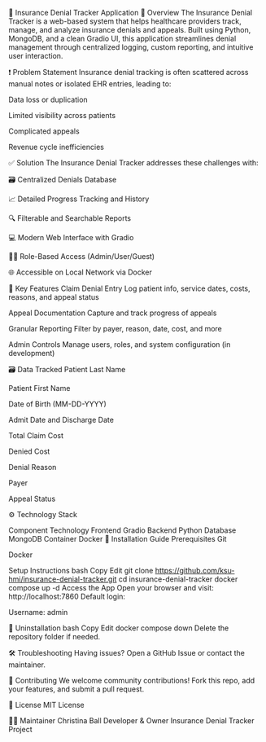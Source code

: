 🏥 Insurance Denial Tracker Application
📘 Overview
The Insurance Denial Tracker is a web-based system that helps healthcare providers track, manage, and analyze insurance denials and appeals. Built using Python, MongoDB, and a clean Gradio UI, this application streamlines denial management through centralized logging, custom reporting, and intuitive user interaction.

❗ Problem Statement
Insurance denial tracking is often scattered across manual notes or isolated EHR entries, leading to:

Data loss or duplication

Limited visibility across patients

Complicated appeals

Revenue cycle inefficiencies

✅ Solution
The Insurance Denial Tracker addresses these challenges with:

🗃 Centralized Denials Database

📈 Detailed Progress Tracking and History

🔍 Filterable and Searchable Reports

💻 Modern Web Interface with Gradio

🧑‍💼 Role-Based Access (Admin/User/Guest)

🌐 Accessible on Local Network via Docker

🔑 Key Features
Claim Denial Entry
Log patient info, service dates, costs, reasons, and appeal status

Appeal Documentation
Capture and track progress of appeals

Granular Reporting
Filter by payer, reason, date, cost, and more

Admin Controls
Manage users, roles, and system configuration (in development)

🗃 Data Tracked
Patient Last Name

Patient First Name

Date of Birth (MM-DD-YYYY)

Admit Date and Discharge Date

Total Claim Cost

Denied Cost

Denial Reason

Payer

Appeal Status

⚙ Technology Stack

Component	Technology
Frontend	Gradio
Backend	Python
Database	MongoDB
Container	Docker
🚀 Installation Guide
Prerequisites
Git

Docker

Setup Instructions
bash
Copy
Edit
git clone https://github.com/ksu-hmi/insurance-denial-tracker.git
cd insurance-denial-tracker
docker compose up -d
Access the App
Open your browser and visit:
http://localhost:7860
Default login:

Username: admin

🧹 Uninstallation
bash
Copy
Edit
docker compose down
Delete the repository folder if needed.

🛠 Troubleshooting
Having issues? Open a GitHub Issue or contact the maintainer.

🤝 Contributing
We welcome community contributions!
Fork this repo, add your features, and submit a pull request.

🪪 License
MIT License

👩‍💻 Maintainer
Christina Ball
Developer & Owner
Insurance Denial Tracker Project

